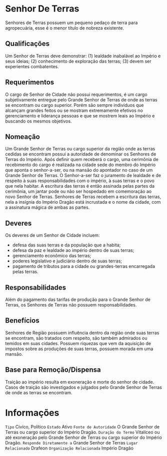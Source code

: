 <!-- TITLE: Senhor De Terras -->
<!-- SUBTITLE: Visão geral sobre Senhor De Terras -->

# Senhor De Terras
Senhores de Terras possuem um pequeno pedaço de terra para agropecuária, esse é o menor título de nobreza existente.


## Qualificações
Um Senhor de Terras deve demonstrar: (1) lealdade inabalável ao Império e seus ideias; (2) conhecimento de exploração das terras; (3) devem ser experientes combatentes.

## Requerimentos
O cargo de Senhor de Cidade não possui requerimentos, é um cargo subjetivamente entregue pelo Grande Senhor de Terras de onde as terras se encontram ou cargo superior.   Porém são sempre indivíduos que alcançam grandes feitos ou se mostram extremamente efetivos no gerenciamento e liderança pessoas e que se mostrem leais ao Império e buscando os mesmos objetivos.

## Nomeação
Um Grande Senhor de Terras ou cargo superior da região onde as terras cedidas se encontram possui a autoridade de denominar os Senhores de Terras do Império. Após definir quem receberá o cargo, uma cerimônia de recebimento do cargo é realizada na cidade sede do membro do Império que aponta o senhor-a-ser, ou na mansão do apontador no caso de um Grande Senhor de Terras.   O Senhor-a-ser faz o juramento de lealdade e de respeito à suas responsabilidades com o império, à suas terras e o povo que nela habitar. A escritura das terras é então assinada pelas partes da cerimônia, um jantar pode ou não ser hospedado em comemoração ao novo Senhor de Terras.   Senhores de Terras recebem a escritura das terras, nela a insígnia do Império Dragão está incrustada e o nome da cidade, com a assinatura mágica de ambas as partes.

## Deveres
Os deveres de um Senhor de Cidade incluem:

* defesa das suas terras e da população que a habita;
* defesa da paz e lealdade ao império dentro de suas terras;
* gerenciamento econômico das terras;
* poderes legislativo e judiciário dentro de suas terras;
* pagamento de tributos para a cidade ou grandes-terras encarregada pelas terras.

## Responsabilidades
Além do pagamento das tarifas de produção para o Grande Senhor de Terras, os Senhores de Terras não possuem responsabilidades.

## Benefícios
Senhores de Região possuem influência dentro da região onde suas terras se encontram, são tratados com respeito, são também admirados ou temidos em suas cidades. Possuem riquezas que vem da aquisição de impostos sobre as produções de suas terras, possuem morada em uma mansão.

## Base para Remoção/Dispensa
Traição ao império resulta em exoneração e morte do senhor de cidade. Casos de traição são investigados e julgados pelo Grande Senhor de Terras de onde as terras se encontram.

# Informações
`Tipo` Civíco, Político 
`Estado` Ativo
`Fonte de Autoridade` O Grande Senhor de Terras ou cargo superior do Império Dragão. 
`Duração do Termo` Vitalíceo ou até exoneração pelo Grande Senhor de Terras ou cargo superior do Império Dragão.
`Responde Diretamente a` Grande Senhor de Terras 
`Lugar Relacionado` Drafeon
`Organização Relacionada` Império Dragão